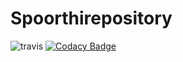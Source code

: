 # Spoorthirepository
![travis](https://travis-ci.org/Spoorthicg/Spoorthirepository.svg?branch=master)
[![Codacy Badge](https://api.codacy.com/project/badge/Grade/defeddc7f50e40e0b683424dfef836d4)](https://www.codacy.com/app/Spoorthicg/Spoorthirepository?utm_source=github.com&amp;utm_medium=referral&amp;utm_content=Spoorthicg/Spoorthirepository&amp;utm_campaign=Badge_Grade)

